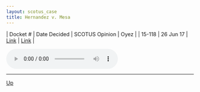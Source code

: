 ```yaml
---
layout: scotus_case
title: Hernandez v. Mesa
---
```


| Docket # | Date Decided | SCOTUS Opinion | Oyez |
| 15-118 | 26 Jun 17 | [Link](https://www.supremecourt.gov/opinions/preliminaryprint/582US2PP_Web.pdf#page=302) | [Link](https://www.oyez.org/cases/2016/15-118) |

<audio controls>
   <source src='./resources/15-118.mp3' type='audio/mpeg'>
</audio>

<object data='./resources/15-118.pdf' type='application/pdf'></object>

---

[Up](./README.md)